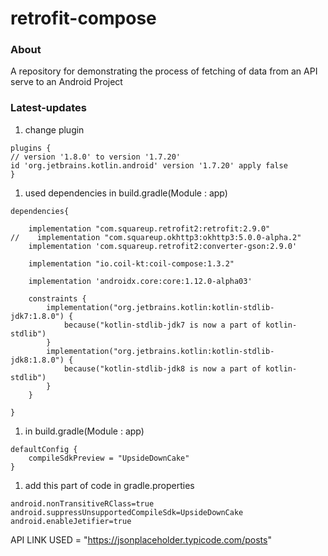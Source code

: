 # retrofit-compose

### About
A repository for demonstrating the process of fetching of data from an API serve to an Android Project

### Latest-updates

1. change plugin

```
plugins {
// version '1.8.0' to version '1.7.20'
id 'org.jetbrains.kotlin.android' version '1.7.20' apply false
}
```

1. used dependencies in build.gradle(Module : app)

```
dependencies{

    implementation "com.squareup.retrofit2:retrofit:2.9.0"
//    implementation "com.squareup.okhttp3:okhttp3:5.0.0-alpha.2"
    implementation 'com.squareup.retrofit2:converter-gson:2.9.0'

    implementation "io.coil-kt:coil-compose:1.3.2"

    implementation 'androidx.core:core:1.12.0-alpha03'

    constraints {
        implementation("org.jetbrains.kotlin:kotlin-stdlib-jdk7:1.8.0") {
            because("kotlin-stdlib-jdk7 is now a part of kotlin-stdlib")
        }
        implementation("org.jetbrains.kotlin:kotlin-stdlib-jdk8:1.8.0") {
            because("kotlin-stdlib-jdk8 is now a part of kotlin-stdlib")
        }
    }

}
```

1. in build.gradle(Module : app)
```
defaultConfig {
    compileSdkPreview = "UpsideDownCake"
}
```

1. add this part of code in gradle.properties

```
android.nonTransitiveRClass=true
android.suppressUnsupportedCompileSdk=UpsideDownCake
android.enableJetifier=true
```

API LINK USED = "https://jsonplaceholder.typicode.com/posts"
